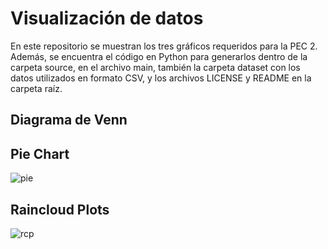 # Visualización de datos
En este repositorio se muestran los tres gráficos requeridos para la PEC 2. Además, se encuentra el código en Python para generarlos dentro de la carpeta source, en el archivo main, también la carpeta dataset con los datos utilizados en formato CSV, y los archivos LICENSE y README en la carpeta raíz.

## Diagrama de Venn

## Pie Chart
![pie](https://github.com/Mirinissen/PEC2/assets/166635974/b467d5b0-9b56-4dc2-a7ef-4c13f98ba828)

## Raincloud Plots
![rcp](https://github.com/Mirinissen/PEC2/assets/166635974/3bb400d2-5a46-428f-978a-1309346983c3)
